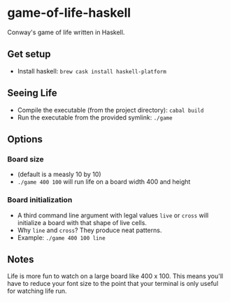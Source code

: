 # game-of-life-haskell
Conway's game of life written in Haskell.

## Get setup
* Install haskell: `brew cask install haskell-platform`

## Seeing Life
* Compile the executable (from the project directory): `cabal build`
* Run the executable from the provided symlink: `./game`

## Options
### Board size
* (default is a measly 10 by 10)
* `./game 400 100` will run life on a board width 400 and height 
### Board initialization
* A third command line argument with legal values `live` or `cross` will initialize a board with that shape of live cells.
* Why `line` and `cross`? They produce neat patterns.
* Example: `./game 400 100 line`

## Notes
Life is more fun to watch on a large board like 400 x 100.
This means you'll have to reduce your font size to the point that your terminal is only useful for watching life run.
